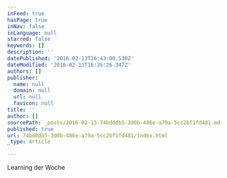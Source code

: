 ```yaml
---
inFeed: true
hasPage: true
inNav: false
inLanguage: null
starred: false
keywords: []
description: ''
datePublished: '2016-02-13T16:43:00.530Z'
dateModified: '2016-02-13T16:35:26.347Z'
authors: []
publisher:
  name: null
  domain: null
  url: null
  favicon: null
title: ''
author: []
sourcePath: _posts/2016-02-13-74bd0db5-3d0b-486e-a79a-5cc2bf1fd481.md
published: true
url: 74bd0db5-3d0b-486e-a79a-5cc2bf1fd481/index.html
_type: Article

---
```

Learning der Woche